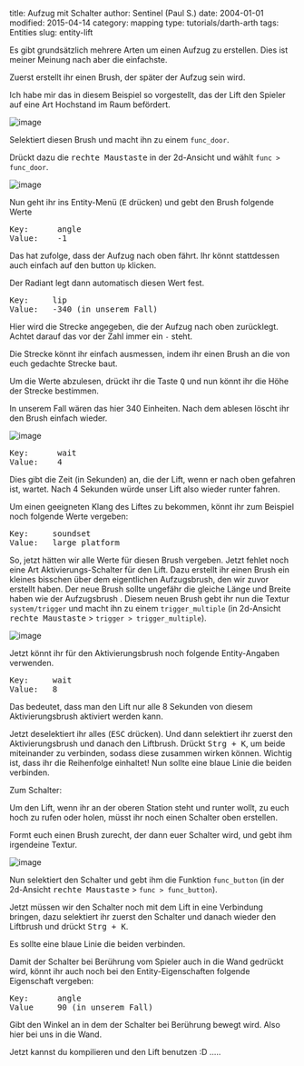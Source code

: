 ﻿title: Aufzug mit Schalter
author: Sentinel (Paul S.)
date: 2004-01-01
modified: 2015-04-14
category: mapping
type: tutorials/darth-arth
tags: Entities
slug: entity-lift

Es gibt grundsätzlich mehrere Arten um einen Aufzug zu erstellen. Dies ist meiner Meinung nach aber die einfachste.

Zuerst erstellt ihr einen Brush, der später der Aufzug sein wird.   

Ich habe mir das in diesem Beispiel so vorgestellt, das der Lift den Spieler auf eine Art Hochstand im Raum befördert.

 ![image]({filename}entity-lift/image001.png)

 

Selektiert diesen Brush und macht ihn zu einem `func_door`. 

Drückt dazu die <kbd>rechte Maustaste</kbd> in der 2d-Ansicht und wählt `func > func_door`.

![image]({filename}entity-lift/image003.png)

Nun geht ihr ins Entity-Menü (<kbd>E</kbd> drücken) und gebt den Brush folgende Werte 

<pre>Key:      angle
Value:    -1</pre>

Das hat zufolge, dass der Aufzug nach oben fährt. Ihr könnt stattdessen auch einfach auf den button `Up` klicken. 

Der Radiant legt dann automatisch diesen Wert fest.

<pre>Key:     lip
Value:   -340 (in unserem Fall)</pre>

 

Hier
wird die Strecke angegeben, die der Aufzug nach oben zurücklegt. Achtet darauf
das vor der Zahl immer ein `-` steht. 

 Die Strecke könnt ihr einfach ausmessen, indem ihr einen Brush an die von euch gedachte Strecke baut.

Um die Werte abzulesen, drückt ihr die Taste <kbd>Q</kbd> und nun könnt ihr die Höhe der Strecke bestimmen. 

In unserem Fall wären das hier 340 Einheiten. Nach dem ablesen löscht ihr den Brush einfach wieder.

![image]({filename}entity-lift/image005.png)

<pre>Key:      wait
Value:    4</pre>

Dies gibt die Zeit (in Sekunden) an, die der Lift, wenn er nach oben gefahren ist, wartet. Nach 4 Sekunden würde unser Lift also wieder runter fahren.

Um einen geeigneten Klang des Liftes zu bekommen, könnt ihr zum Beispiel noch folgende Werte vergeben:

<pre>Key:     soundset
Value:   large_platform</pre>

So, jetzt hätten wir alle Werte für diesen Brush vergeben. Jetzt fehlet noch eine Art Aktivierungs-Schalter für den Lift. Dazu erstellt ihr einen Brush ein kleines bisschen über dem eigentlichen Aufzugsbrush, den wir zuvor erstellt haben. Der neue Brush sollte ungefähr die gleiche Länge und Breite haben wie der Aufzugsbrush . Diesem neuen Brush gebt ihr nun die Textur `system/trigger` und macht ihn zu einem `trigger_multiple` (in 2d-Ansicht <kbd>rechte Maustaste</kbd> > `trigger > trigger_multiple`).

![image]({filename}entity-lift/image007.png)

Jetzt könnt ihr für den Aktivierungsbrush noch folgende Entity-Angaben verwenden.

<pre>Key:     wait
Value:   8</pre>

Das bedeutet, dass man den Lift nur alle 8 Sekunden von diesem Aktivierungsbrush aktiviert werden kann. 

Jetzt deselektiert ihr alles (<kbd>ESC</kbd> drücken). Und dann selektiert ihr zuerst den Aktivierungsbrush und danach den Liftbrush. Drückt <kbd>Strg + K</kbd>, um beide miteinander zu verbinden, sodass diese zusammen wirken können. Wichtig ist, dass ihr die Reihenfolge einhaltet! Nun sollte eine blaue Linie die beiden verbinden.

Zum Schalter:

Um den Lift, wenn ihr an der oberen Station steht und runter wollt, zu euch hoch zu rufen oder holen, müsst ihr noch einen Schalter oben erstellen. 

Formt euch einen Brush zurecht, der dann euer Schalter wird, und gebt ihm irgendeine Textur.

![image]({filename}entity-lift/image009.png)

Nun selektiert den Schalter und gebt ihm die Funktion `func_button` (in der 2d-Ansicht <kbd>rechte Maustaste</kbd> > `func > func_button`). 

Jetzt müssen wir den Schalter noch mit dem Lift in eine Verbindung bringen, dazu selektiert ihr zuerst den Schalter und danach wieder den Liftbrush und drückt <kbd>Strg + K</kbd>.

Es sollte eine blaue Linie die beiden verbinden.

Damit der Schalter bei Berührung vom Spieler auch in die Wand gedrückt wird, könnt ihr auch noch bei den Entity-Eigenschaften folgende Eigenschaft vergeben:

<pre>Key:      angle
Value     90 (in unserem Fall)</pre>

Gibt den Winkel an in dem der Schalter bei Berührung bewegt wird. Also hier bei uns in die Wand. 

Jetzt kannst du kompilieren und den Lift benutzen :D .....